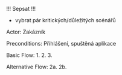 !!! Sepsat !!!
- vybrat pár kritických/důležitých scénářů

Actor: Zakázník

Preconditions: Přihlášení, spuštěná aplikace

Basic Flow:
1.
2.
3.

Alternative Flow:
2a.
2b.
